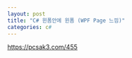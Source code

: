 ```yaml
---
layout: post
title: "C# 윈폼안에 윈폼 (WPF Page 느낌)"
categories: c#
---
```


https://pcsak3.com/455


[jekyll-docs]: https://jekyllrb.com/docs/home
[jekyll-gh]:   https://github.com/jekyll/jekyll
[jekyll-talk]: https://talk.jekyllrb.com/
